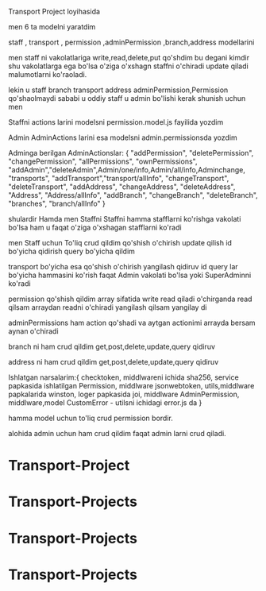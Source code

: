 Transport Project loyihasida 


men 6 ta modelni yaratdim

staff , transport , permission ,adminPermission ,branch,address modellarini

men staff ni vakolatlariga write,read,delete,put qo'shdim bu degani 
kimdir shu vakolatlarga ega bo'lsa o'ziga o'xshagn staffni o'chiradi update qiladi
malumotlarni ko'raoladi.

lekin u staff branch transport address adminPermission,Permission qo'shaolmaydi sababi u oddiy staff
u admin bo'lishi kerak shunish uchun men

Staffni actions larini modelsni permission.model.js fayilida yozdim

Admin AdminActions larini esa modelsni admin.permissionsda yozdim

Adminga berilgan AdminActionslar: {
     "addPermission", "deletePermission", "changePermission", "allPermissions", "ownPermissions",
    "addAdmin","deleteAdmin",Admin/one/info,Admin/all/info,Adminchange,
    "transports", "addTransport","transport/allInfo", "changeTransport", "deleteTransport",
    "addAddress", "changeAddress", "deleteAddress", "Address", "Address/allInfo",
    "addBranch", "changeBranch", "deleteBranch", "branches", "branch/allInfo"
}
 
 shulardir Hamda men Staffni Staffni hamma stafflarni ko'rishga vakolati bo'lsa ham u faqat o'ziga o'xshagan stafflarni ko'radi


 men Staff uchun To'liq crud qildim qo'shish o'chirish update qilish id bo'yicha qidirish query bo'yicha qildim


 transport bo'yicha esa qo'shish o'chirish yangilash qidiruv id query lar bo'yicha hammasini ko'rish faqat Admin vakolati bo'lsa yoki SuperAdminni ko'radi


 permission qo'shish qildim array sifatida write read qiladi o'chirganda read qilsam arraydan readni o'chiradi yangilash qilsam yangilay di 


 adminPermissions ham action qo'shadi va aytgan actionimi arrayda bersam aynan o'chiradi


 branch ni ham crud qildim get,post,delete,update,query qidiruv


 address  ni ham crud qildim get,post,delete,update,query qidiruv



 Ishlatgan narsalarim:{
    checktoken, middlwareni ichida
    sha256, service papkasida ishlatilgan
    Permission, middlware
    jsonwebtoken, utils,middlware papkalarida
    winston, loger papkasida
    joi, middlware
    AdminPermission, middlware,model
    CustomError  - utilsni ichidagi error.js da
 }


 hamma model uchun to'liq crud permission bordir.


 alohida admin uchun ham crud qildim faqat admin larni crud qiladi.

# Transport-Project
# Transport-Projects
# Transport-Projects
# Transport-Projects
